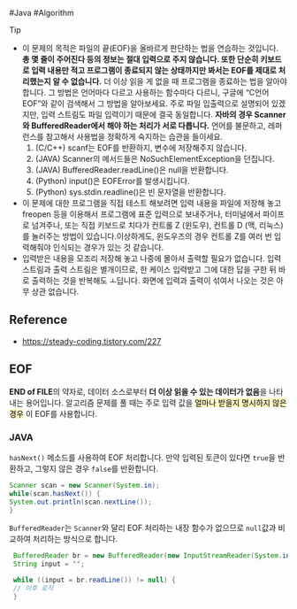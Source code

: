 #Java #Algorithm

>[!tip]
>- 이 문제의 목적은 파일의 끝(EOF)을 올바르게 판단하는 법을 연습하는 것입니다. **총 몇 줄이 주어진다 등의 정보는 절대 입력으로 주지 않습니다. 또한 단순히 키보드로 입력 내용만 적고 프로그램이 종료되지 않는 상태까지만 봐서는 EOF를 제대로 처리했는지 알 수 없습니다.** 더 이상 읽을 게 없을 때 프로그램을 종료하는 법을 알아야 합니다. 그 방법은 언어마다 다르고 사용하는 함수마다 다르니, 구글에 “C언어 EOF”와 같이 검색해서 그 방법을 알아보세요. 주로 파일 입출력으로 설명되어 있겠지만, 입력 스트림도 파일 입력이기 때문에 결국 동일합니다. **자바의 경우 Scanner와 BufferedReader에서 해야 하는 처리가 서로 다릅니다.** 언어를 불문하고, 레퍼런스를 참고해서 사용법을 정확하게 숙지하는 습관을 들이세요.
>    1. (C/C++) scanf는 EOF를 반환하지, 변수에 저장해주지 않습니다.
>    2. (JAVA) Scanner의 메서드들은 NoSuchElementException을 던집니다.
>    3. (JAVA) BufferedReader.readLine()은 null을 반환합니다.
>    4. (Python) input()은 EOFError를 발생시킵니다.
>    5. (Python) sys.stdin.readline()은 빈 문자열을 반환합니다.
>- 이 문제에 대한 프로그램을 직접 테스트 해보려면 입력 내용을 파일에 저장해 놓고 freopen 등을 이용해서 프로그램에 표준 입력으로 보내주거나, 터미널에서 파이프로 넘겨주나, 또는 직접 키보드로 치다가 컨트롤 Z (윈도우), 컨트롤 D (맥, 리눅스)를 눌러주는 방법이 있습니다.이상하게도, 윈도우즈의 경우 컨트롤 Z를 여러 번 입력해줘야 인식되는 경우가 있는 것 같습니다.
>- 입력받은 내용을 모조리 저장해 놓고 나중에 몰아서 출력할 필요가 없습니다. 입력 스트림과 출력 스트림은 별개이므로, 한 케이스 입력받고 그에 대한 답을 구한 뒤 바로 출력하는 것을 반복해도 ㅗ딥니다. 화면에 입력과 출력이 섞여서 나오는 것은 아무 상관 없습니다.

## Reference 
- https://steady-coding.tistory.com/227

## EOF

**END of FILE**의 약자로, 데이터 소스로부터 **더 이상 읽을 수 있는 데이터가 없음**을 나타내는 용어입니다.
알고리즘 문제를 풀 때는 주로 입력 값을 <mark style="background: #FFF3A3A6;">얼마나 받을지 명시하지 않은 경우</mark> 이 EOF를 사용합니다.

### JAVA

`hasNext()` 메소드를 사용하여 EOF 처리합니다.
만약 입력된 토큰이 있다면 `true`을 반환하고, 그렇지 않은 경우 `false`를 반환합니다.

 ```java title:eof-scanner
 Scanner scan = new Scanner(System.in);
 while(scan.hasNext()) {
 System.out.println(scan.nextLine());
 }
 ```

`BufferedReader`는 `Scanner`와 달리 EOF 처리하는 내장 함수가 없으므로 `null`값과 비교하여 처리하는 방식으로 합니다.

```java title:eof-bufferedReader
 BufferedReader br = new BufferedReader(new InputStreamReader(System.in));
 String input = "";

 while ((input = br.readLine()) != null) {
 // 이후 로직
 }
```

